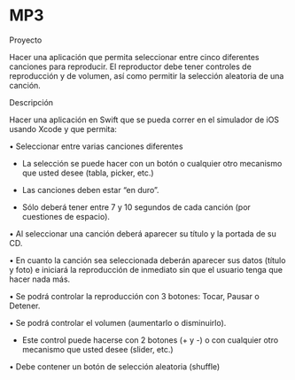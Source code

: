 # MP3

Proyecto

Hacer una aplicación que permita seleccionar entre cinco diferentes canciones para reproducir. El reproductor debe tener controles de reproducción y de volumen, así como permitir la selección aleatoria de una canción.

Descripción

Hacer una aplicación en Swift que se pueda correr en el simulador de iOS usando Xcode y que permita:

•	Seleccionar entre varias canciones diferentes

*	La selección se puede hacer con un botón o cualquier otro mecanismo que usted desee (tabla, picker, etc.)

*	Las canciones deben estar “en duro”.

*	Sólo deberá tener entre 7 y 10 segundos de cada canción (por cuestiones de espacio).

•	Al seleccionar una canción deberá aparecer su título y la portada de su CD.

•	En cuanto la canción sea seleccionada deberán aparecer sus datos (título y foto) e iniciará la reproducción de inmediato sin que el usuario tenga que hacer nada más.

•	Se podrá controlar la reproducción con 3 botones: Tocar, Pausar o Detener.

•	Se podrá controlar el volumen (aumentarlo o disminuirlo).

*	Este control puede hacerse con 2 botones (+ y -) o con cualquier otro mecanismo que usted desee (slider, etc.)

•	Debe contener un botón de selección aleatoria (shuffle)

